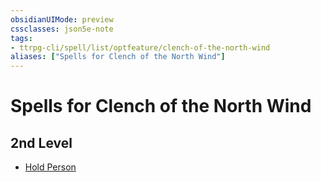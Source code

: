 ```yaml
---
obsidianUIMode: preview
cssclasses: json5e-note
tags:
- ttrpg-cli/spell/list/optfeature/clench-of-the-north-wind
aliases: ["Spells for Clench of the North Wind"]
---
```

# Spells for Clench of the North Wind

## 2nd Level

- [Hold Person](hold-person "PHB")